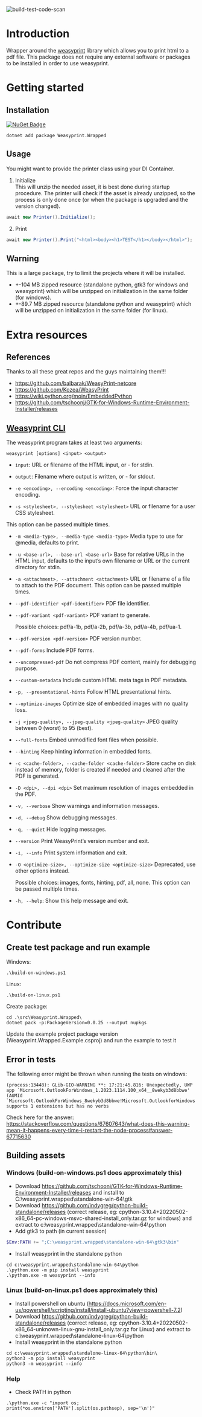 ![build-test-code-scan](https://github.com/berthertogen/weasyprint.wrapped/actions/workflows/build-test-code-scan.yml/badge.svg)

# Introduction

Wrapper around the [weasyprint](https://github.com/Kozea/WeasyPrint) library which allows you to print html to a pdf file.
This package does not require any external software or packages to be installed in order to use weasyprint.

# Getting started

## Installation

[![NuGet Badge](https://buildstats.info/nuget/Weasyprint.Wrapped)](https://www.nuget.org/packages/Weasyprint.Wrapped/)

```shell
dotnet add package Weasyprint.Wrapped
```

## Usage
You might want to provide the printer class using your DI Container.

1. Initialize  
This will unzip the needed asset, it is best done during startup procedure.
The printer will check if the asset is already unzipped, so the process is only done once (or when the package is upgraded and the version changed).
```csharp
await new Printer().Initialize();
```
2. Print
```csharp
await new Printer().Print("<html><body><h1>TEST</h1></body></html>");
```
## Warning

This is a large package, try to limit the projects where it will be installed.  
- +-104 MB zipped resource (standalone python, gtk3 for windows and weasyprint) which will be unzipped on initialization in the same folder (for windows).
- +-89.7 MB zipped resource (standalone python and weasyprint) which will be unzipped on initialization in the same folder (for linux).

# Extra resources

## References

Thanks to all these great repos and the guys maintaining them!!!

* https://github.com/balbarak/WeasyPrint-netcore
* https://github.com/Kozea/WeasyPrint
* https://wiki.python.org/moin/EmbeddedPython
* https://github.com/tschoonj/GTK-for-Windows-Runtime-Environment-Installer/releases

## [Weasyprint CLI](https://doc.courtbouillon.org/weasyprint/stable/api_reference.html#command-line-api)

The weasyprint program takes at least two arguments:

`weasyprint [options] <input> <output>`

* `input`: URL or filename of the HTML input, or - for stdin.

* `output`: Filename where output is written, or - for stdout.

* `-e <encoding>, --encoding <encoding>`: Force the input character encoding.

* `-s <stylesheet>, --stylesheet <stylesheet>` URL or filename for a user CSS stylesheet.

This option can be passed multiple times.

* `-m <media-type>, --media-type <media-type>` Media type to use for @media, defaults to print.

* `-u <base-url>, --base-url <base-url>` Base for relative URLs in the HTML input, defaults to the input’s own filename or URL or the current directory for stdin.

* `-a <attachment>, --attachment <attachment>` URL or filename of a file to attach to the PDF document. This option can be passed multiple times.

* `--pdf-identifier <pdf-identifier>` PDF file identifier.

* `--pdf-variant <pdf-variant>` PDF variant to generate. 
  
  Possible choices: pdf/a-1b, pdf/a-2b, pdf/a-3b, pdf/a-4b, pdf/ua-1.

* `--pdf-version <pdf-version>` PDF version number.

* `--pdf-forms` Include PDF forms.

* `--uncompressed-pdf` Do not compress PDF content, mainly for debugging purpose.

* `--custom-metadata` Include custom HTML meta tags in PDF metadata.

* `-p, --presentational-hints` Follow HTML presentational hints.

* `--optimize-images` Optimize size of embedded images with no quality loss.

* `-j <jpeg-quality>, --jpeg-quality <jpeg-quality>` JPEG quality between 0 (worst) to 95 (best).

* `--full-fonts` Embed unmodified font files when possible.

* `--hinting` Keep hinting information in embedded fonts.

* `-c <cache-folder>, --cache-folder <cache-folder>` Store cache on disk instead of memory, folder is created if needed and cleaned after the PDF is generated.

* `-D <dpi>, --dpi <dpi>` Set maximum resolution of images embedded in the PDF.

* `-v, --verbose` Show warnings and information messages.

* `-d, --debug` Show debugging messages.

* `-q, --quiet` Hide logging messages.

* `--version` Print WeasyPrint’s version number and exit.

* `-i, --info` Print system information and exit.

* `-O <optimize-size>, --optimize-size <optimize-size>` Deprecated, use other options instead.

  Possible choices: images, fonts, hinting, pdf, all, none.
This option can be passed multiple times.

* `-h, --help`: Show this help message and exit.

# Contribute

## Create test package and run example

Windows:
```
.\build-on-windows.ps1
```
Linux:
```
.\build-on-linux.ps1
```
Create package:
```
cd .\src\Weasyprint.Wrapped\
dotnet pack -p:PackageVersion=0.0.25 --output nupkgs
```

Update the example project package version (Weasyprint.Wrapped.Example.csproj) and run the example to test it

## Error in tests

The following error might be thrown when running the tests on windows:
``` shell
(process:13448): GLib-GIO-WARNING **: 17:21:45.816: Unexpectedly, UWP app `Microsoft.OutlookForWindows_1.2023.1114.100_x64__8wekyb3d8bbwe' (AUMId `Microsoft.OutlookForWindows_8wekyb3d8bbwe!Microsoft.OutlookforWindows') supports 1 extensions but has no verbs
```
Check here for the answer: <https://stackoverflow.com/questions/67607643/what-does-this-warning-mean-it-happens-every-time-i-restart-the-node-process#answer-67715630>

## Building assets

### Windows (build-on-windows.ps1 does approximately this)

* Download https://github.com/tschoonj/GTK-for-Windows-Runtime-Environment-Installer/releases and install to C:\weasyprint.wrapped\standalone-win-64\gtk
* Download https://github.com/indygreg/python-build-standalone/releases (correct release, eg: cpython-3.10.4+20220502-x86_64-pc-windows-msvc-shared-install_only.tar.gz for windows) and extract to c:\weasyprint.wrapped\standalone-win-64\python
* Add gtk3 to path (in current session) 
``` powershell
$Env:PATH += ";C:\weasyprint.wrapped\standalone-win-64\gtk3\bin"
```
* Install weasyprint in the standalone python
```
cd c:\weasyprint.wrapped\standalone-win-64\python
.\python.exe -m pip install weasyprint
.\python.exe -m weasyprint --info
```

### Linux (build-on-linux.ps1 does approximately this)

* Install powershell on ubuntu (https://docs.microsoft.com/en-us/powershell/scripting/install/install-ubuntu?view=powershell-7.2)
* Download https://github.com/indygreg/python-build-standalone/releases (correct release, eg: cpython-3.10.4+20220502-x86_64-unknown-linux-gnu-install_only.tar.gz for Linux) and extract to c:\weasyprint.wrapped\standalone-linux-64\python
* Install weasyprint in the standalone python
```
cd c:\weasyprint.wrapped\standalone-linux-64\python\bin\
python3 -m pip install weasyprint
python3 -m weasyprint --info
```

### Help

* Check PATH in python
```
.\python.exe -c "import os; print(*os.environ['PATH'].split(os.pathsep), sep='\n')"
```